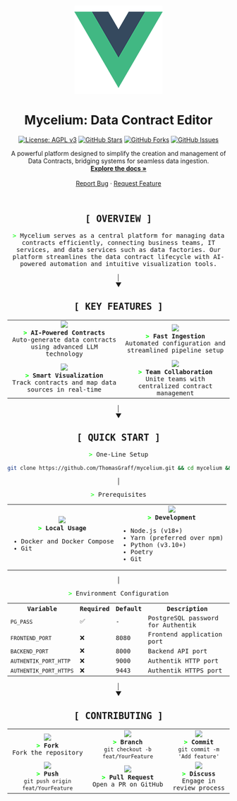 <div align="center">
  <img src="frontend/mycelium/src/assets/logo.png" alt="Mycelium Logo" width="200"/>

  # Mycelium: Data Contract Editor

  [![License: AGPL v3](https://img.shields.io/badge/License-AGPL_v3-blue.svg)](https://www.gnu.org/licenses/agpl-3.0)
  [![GitHub Stars](https://img.shields.io/github/stars/ThomasGraff/mycelium.svg)](https://github.com/ThomasGraff/mycelium/stargazers)
  [![GitHub Forks](https://img.shields.io/github/forks/ThomasGraff/mycelium.svg)](https://github.com/ThomasGraff/mycelium/network)
  [![GitHub Issues](https://img.shields.io/github/issues/ThomasGraff/mycelium.svg)](https://github.com/ThomasGraff/mycelium/issues)

  <p align="center">
    A powerful platform designed to simplify the creation and management of Data Contracts, bridging systems for seamless data ingestion.
    <br />
    <a href="#documentation"><strong>Explore the docs »</strong></a>
    <br />
    <br />
    <a href="https://github.com/ThomasGraff/mycelium/issues/new?template=bug_report.md">Report Bug</a>
    ·
    <a href="https://github.com/ThomasGraff/mycelium/issues/new?template=feature_request.md">Request Feature</a>
  </p>
</div>

<br>

<div align="center">
  <kbd>
    <h2><strong>[ OVERVIEW ]</strong></h2>
    <p>
      <span style="color: #00ff00;">></span> Mycelium serves as a central platform for managing data contracts efficiently, connecting business teams, IT services, and data services such as data factories. Our platform streamlines the data contract lifecycle with AI-powered automation and intuitive visualization tools.
    </p>
  </kbd>
</div>

<div align="center">│</div>
<div align="center">▼</div>

<div align="center">
  <kbd>
    <h2><strong>[ KEY FEATURES ]</strong></h2>
    <table>
      <tr>
        <td align="center">
          <img src="https://img.icons8.com/color/48/000000/artificial-intelligence.png" width="30"/>
          <br />
          <b><span style="color: #00ff00;">></span> AI-Powered Contracts</b>
          <br />
          Auto-generate data contracts using advanced LLM technology
        </td>
        <td align="center">
          <img src="https://img.icons8.com/color/48/000000/speed.png" width="30"/>
          <br />
          <b><span style="color: #00ff00;">></span> Fast Ingestion</b>
          <br />
          Automated configuration and streamlined pipeline setup
        </td>
      </tr>
      <tr>
        <td align="center">
          <img src="https://img.icons8.com/color/48/000000/dashboard.png" width="30"/>
          <br />
          <b><span style="color: #00ff00;">></span> Smart Visualization</b>
          <br />
          Track contracts and map data sources in real-time
        </td>
        <td align="center">
          <img src="https://img.icons8.com/color/48/000000/collaboration.png" width="30"/>
          <br />
          <b><span style="color: #00ff00;">></span> Team Collaboration</b>
          <br />
          Unite teams with centralized contract management
        </td>
      </tr>
    </table>
  </kbd>
</div>

<div align="center">│</div>
<div align="center">▼</div>

<div align="center">
  <kbd>
    <h2><strong>[ QUICK START ]</strong></h2>
    
<span style="color: #00ff00;">></span> One-Line Setup
    
```bash
git clone https://github.com/ThomasGraff/mycelium.git && cd mycelium && cp .env.example .env && docker-compose up -d
```

<div align="center">│</div>

<span style="color: #00ff00;">></span> Prerequisites
<table>
  <tr>
    <td align="center" width="50%">
      <img src="https://img.icons8.com/color/48/000000/docker.png" width="30"/>
      <br />
      <b><span style="color: #00ff00;">></span> Local Usage</b>
      <br />
      <ul align="left">
        <li>Docker and Docker Compose</li>
        <li>Git</li>
      </ul>
    </td>
    <td align="center" width="50%">
      <img src="https://img.icons8.com/color/48/000000/code.png" width="30"/>
      <br />
      <b><span style="color: #00ff00;">></span> Development</b>
      <br />
      <ul align="left">
        <li>Node.js (v18+)</li>
        <li>Yarn (preferred over npm)</li>
        <li>Python (v3.10+)</li>
        <li>Poetry</li>
        <li>Git</li>
      </ul>
    </td>
  </tr>
</table>

<div align="center">│</div>

<span style="color: #00ff00;">></span> Environment Configuration
<table>
  <tr>
    <th>Variable</th>
    <th>Required</th>
    <th>Default</th>
    <th>Description</th>
  </tr>
  <tr>
    <td><code>PG_PASS</code></td>
    <td>✅</td>
    <td>-</td>
    <td>PostgreSQL password for Authentik</td>
  </tr>
  <tr>
    <td><code>FRONTEND_PORT</code></td>
    <td>❌</td>
    <td>8080</td>
    <td>Frontend application port</td>
  </tr>
  <tr>
    <td><code>BACKEND_PORT</code></td>
    <td>❌</td>
    <td>8000</td>
    <td>Backend API port</td>
  </tr>
  <tr>
    <td><code>AUTHENTIK_PORT_HTTP</code></td>
    <td>❌</td>
    <td>9000</td>
    <td>Authentik HTTP port</td>
  </tr>
  <tr>
    <td><code>AUTHENTIK_PORT_HTTPS</code></td>
    <td>❌</td>
    <td>9443</td>
    <td>Authentik HTTPS port</td>
  </tr>
</table>
  </kbd>
</div>

<div align="center">│</div>
<div align="center">▼</div>

<div align="center">
  <kbd>
    <h2><strong>[ CONTRIBUTING ]</strong></h2>
    <table>
      <tr>
        <td align="center">
          <img src="https://img.icons8.com/color/48/000000/code-fork.png" width="30"/>
          <br />
          <b><span style="color: #00ff00;">></span> Fork</b>
          <br />
          Fork the repository
        </td>
        <td align="center">
          <img src="https://img.icons8.com/color/48/000000/split.png" width="30"/>
          <br />
          <b><span style="color: #00ff00;">></span> Branch</b>
          <br />
          <code>git checkout -b feat/YourFeature</code>
        </td>
        <td align="center">
          <img src="https://img.icons8.com/color/48/000000/commit-git.png" width="30"/>
          <br />
          <b><span style="color: #00ff00;">></span> Commit</b>
          <br />
          <code>git commit -m 'Add feature'</code>
        </td>
      </tr>
      <tr>
        <td align="center">
          <img src="https://img.icons8.com/color/48/000000/upload-to-cloud.png" width="30"/>
          <br />
          <b><span style="color: #00ff00;">></span> Push</b>
          <br />
          <code>git push origin feat/YourFeature</code>
        </td>
        <td align="center">
          <img src="https://img.icons8.com/color/48/000000/pull-request.png" width="30"/>
          <br />
          <b><span style="color: #00ff00;">></span> Pull Request</b>
          <br />
          Open a PR on GitHub
        </td>
        <td align="center">
          <img src="https://img.icons8.com/color/48/000000/communication.png" width="30"/>
          <br />
          <b><span style="color: #00ff00;">></span> Discuss</b>
          <br />
          Engage in review process
        </td>
      </tr>
    </table>
  </kbd>
</div>
